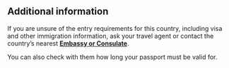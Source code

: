 ## Additional information

If you are unsure of the entry requirements for this country, including visa and other immigration information, ask your travel agent or contact the country’s nearest [**Embassy or Consulate**](/en/dfa/embassies-in-ireland/).

You can also check with them how long your passport must be valid for.